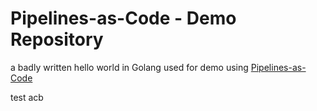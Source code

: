 # Pipelines-as-Code - Demo Repository

a badly written hello world in Golang used for demo using [Pipelines-as-Code](https://pipelinesascode.com)

test
acb
